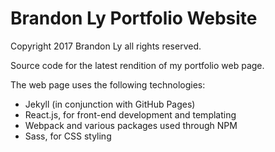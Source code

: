 # Brandon Ly Portfolio Website

Copyright 2017 Brandon Ly all rights reserved.

Source code for the latest rendition of my portfolio web page.

The web page uses the following technologies:
- Jekyll (in conjunction with GitHub Pages)
- React.js, for front-end development and templating
- Webpack and various packages used through NPM
- Sass, for CSS styling
